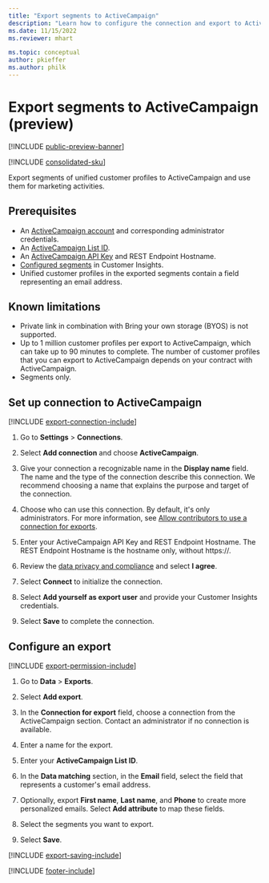 ```yaml
---
title: "Export segments to ActiveCampaign"
description: "Learn how to configure the connection and export to ActiveCampaign."
ms.date: 11/15/2022
ms.reviewer: mhart

ms.topic: conceptual
author: pkieffer
ms.author: philk
---
```


# Export segments to ActiveCampaign (preview)

[!INCLUDE [public-preview-banner](includes/public-preview-banner.md)]

[!INCLUDE [consolidated-sku](./includes/consolidated-sku.md)]

Export segments of unified customer profiles to ActiveCampaign and use them for marketing activities.

## Prerequisites

- An [ActiveCampaign account](https://www.activecampaign.com/) and corresponding administrator credentials.
- An [ActiveCampaign List ID](https://help.activecampaign.com/hc/articles/360000030559-How-to-create-a-list-in-ActiveCampaign).
- An [ActiveCampaign API Key](https://help.activecampaign.com/hc/articles/207317590-Getting-started-with-the-API#how-to-obtain-your-activecampaign-api-url-and-key) and REST Endpoint Hostname.
- [Configured segments](segments.md) in Customer Insights.
- Unified customer profiles in the exported segments contain a field representing an email address.

## Known limitations

- Private link in combination with Bring your own storage (BYOS) is not supported.
- Up to 1 million customer profiles per export to ActiveCampaign, which can take up to 90 minutes to complete. The number of customer profiles that you can export to ActiveCampaign depends on your contract with ActiveCampaign.
- Segments only.

## Set up connection to ActiveCampaign

[!INCLUDE [export-connection-include](includes/export-connection-admn.md)]

1. Go to **Settings** > **Connections**.

1. Select **Add connection** and choose **ActiveCampaign**.

1. Give your connection a recognizable name in the **Display name** field. The name and the type of the connection describe this connection. We recommend choosing a name that explains the purpose and target of the connection.

1. Choose who can use this connection. By default, it's only administrators. For more information, see [Allow contributors to use a connection for exports](connections.md#allow-contributors-to-use-a-connection-for-exports).

1. Enter your ActiveCampaign API Key and REST Endpoint Hostname. The REST Endpoint Hostname is the hostname only, without https://.

1. Review the [data privacy and compliance](connections.md#data-privacy-and-compliance) and select **I agree**.

1. Select **Connect** to initialize the connection.

1. Select **Add yourself as export user** and provide your Customer Insights credentials.

1. Select **Save** to complete the connection.

## Configure an export

[!INCLUDE [export-permission-include](includes/export-permission.md)]

1. Go to **Data** > **Exports**.

1. Select **Add export**.

1. In the **Connection for export** field, choose a connection from the ActiveCampaign section. Contact an administrator if no connection is available.

1. Enter a name for the export.

1. Enter your **ActiveCampaign List ID**.

1. In the **Data matching** section, in the **Email** field, select the field that represents a customer's email address.

1. Optionally, export **First name**, **Last name**, and **Phone** to create more personalized emails. Select **Add attribute** to map these fields.

1. Select the segments you want to export.

1. Select **Save**.

[!INCLUDE [export-saving-include](includes/export-saving.md)]

[!INCLUDE [footer-include](includes/footer-banner.md)]
